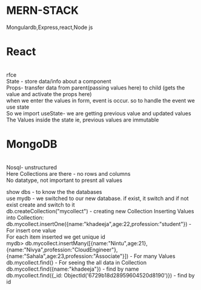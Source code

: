 # MERN-STACK
Mongulardb,Express,react,Node js
<h1>React</h1><br> 
rfce<br>
State - store data/info about a component<br>
Props- transfer data from parent(passing values here) to child (gets the value and activate the props here) <br>
when we enter the values in form, event is occur. so to handle the event we use state<br>
So we import useState- we are getting previous value and updated values<br>
The Values inside the state ie, previous values are immutable<br>

<h1>MongoDB</h1><br>
Nosql- unstructured <br>
Here Collections are there - no rows and columns<br>
No datatype, not important to presnt all values<br>

show dbs - to know the the databases<br>
use mydb - we switched to our new database. if exist, it switch and if not exist create and switch to it<br>
db.createCollection("mycollect") - creating new Collection
Inserting Values into Collection:<br>
db.mycollect.insertOne({name:"khadeeja",age:22,profession:"student"}) - For insert one value<br>
For each item inserted we get unique id<br>
mydb> db.mycollect.insertMany([{name:"Nintu",age:21},{name:"Nivya",profession:"CloudEngineer"},{name:"Sahala",age:23,profession:"Associate"}]) - For many Values <br>
db.mycollect.find() - For seeing the all data in Collection<br>
db.mycollect.find({name:"khadeeja"}) - find by name <br>
db.mycollect.find({_id: ObjectId('6729b18d28959604520d8190')}) - find by id <br>

 

 

